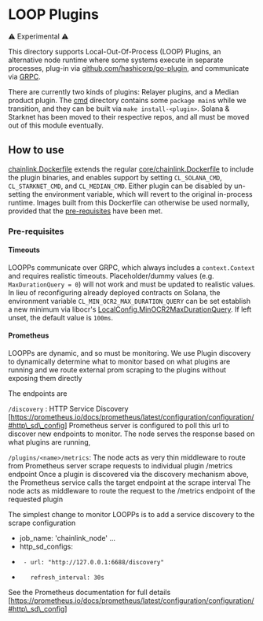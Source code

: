 # LOOP Plugins

:warning: Experimental :warning:

This directory supports Local-Out-Of-Process (LOOP) Plugins, an alternative node runtime where some systems execute in separate processes, plug-in via [github.com/hashicorp/go-plugin](https://github.com/hashicorp/go-plugin), and communicate via [GRPC](https://grpc.io).

There are currently two kinds of plugins: Relayer plugins, and a Median product plugin. The [cmd](plugins/cmd/) directory contains some `package main`s while we transition, and they can be built via `make install-<plugin>`. Solana & Starknet has been moved to their respective repos, and all must be moved out of this module eventually.

## How to use

[chainlink.Dockerfile](plugins/chainlink.Dockerfile) extends the regular [core/chainlink.Dockerfile](core/chainlink.Dockerfile) to include the plugin binaries, and enables support by setting `CL_SOLANA_CMD`, `CL_STARKNET_CMD`, and `CL_MEDIAN_CMD`. Either plugin can be disabled by un-setting the environment variable, which will revert to the original in-process runtime. Images built from this Dockerfile can otherwise be used normally, provided that the [pre-requisites](plugins.md#pre-requisites) have been met.

### Pre-requisites

#### Timeouts

LOOPPs communicate over GRPC, which always includes a `context.Context` and requires realistic timeouts. Placeholder/dummy values (e.g. `MaxDurationQuery = 0`) will not work and must be updated to realistic values. In lieu of reconfiguring already deployed contracts on Solana, the environment variable `CL_MIN_OCR2_MAX_DURATION_QUERY` can be set establish a new minimum via libocr's [LocalConfig.MinOCR2MaxDurationQuery](https://pkg.go.dev/github.com/smartcontractkit/libocr/offchainreporting2plus/types#LocalConfig). If left unset, the default value is `100ms`.

#### Prometheus

LOOPPs are dynamic, and so must be monitoring. We use Plugin discovery to dynamically determine what to monitor based on what plugins are running and we route external prom scraping to the plugins without exposing them directly

The endpoints are

`/discovery` : HTTP Service Discovery \[https://prometheus.io/docs/prometheus/latest/configuration/configuration/#http\_sd\_config] Prometheus server is configured to poll this url to discover new endpoints to monitor. The node serves the response based on what plugins are running,

`/plugins/<name>/metrics`: The node acts as very thin middleware to route from Prometheus server scrape requests to individual plugin /metrics endpoint Once a plugin is discovered via the discovery mechanism above, the Prometheus service calls the target endpoint at the scrape interval The node acts as middleware to route the request to the /metrics endpoint of the requested plugin

The simplest change to monitor LOOPPs is to add a service discovery to the scrape configuration

* job\_name: 'chainlink\_node' ...
* http\_sd\_configs:
* ```
   - url: "http://127.0.0.1:6688/discovery"
  ```
* ```
     refresh_interval: 30s
  ```

See the Prometheus documentation for full details \[https://prometheus.io/docs/prometheus/latest/configuration/configuration/#http\_sd\_config]
